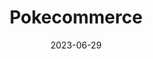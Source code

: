 ---
title: 03. Pokecommerce
description: Project 3/16
date: 2023-06-29
url: https://github.com/marcusjhang/pokecommerce/tree/main
---